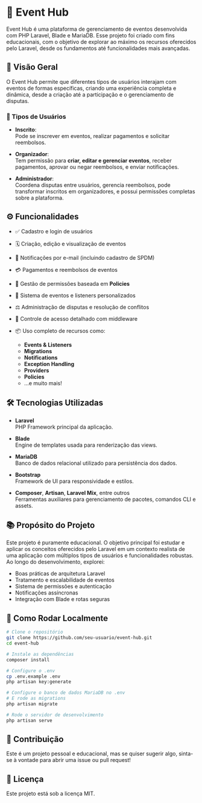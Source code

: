 # 🎉 Event Hub

Event Hub é uma plataforma de gerenciamento de eventos desenvolvida com PHP Laravel, Blade e MariaDB. Esse projeto foi criado com fins educacionais, com o objetivo de explorar ao máximo os recursos oferecidos pelo Laravel, desde os fundamentos até funcionalidades mais avançadas.

## 🚀 Visão Geral

O Event Hub permite que diferentes tipos de usuários interajam com eventos de formas específicas, criando uma experiência completa e dinâmica, desde a criação até a participação e o gerenciamento de disputas.

### 👥 Tipos de Usuários

* **Inscrito**:  
    Pode se inscrever em eventos, realizar pagamentos e solicitar reembolsos.

* **Organizador**:  
    Tem permissão para **criar, editar e gerenciar eventos**, receber pagamentos, aprovar ou negar reembolsos, e enviar notificações.

* **Administrador**:  
    Coordena disputas entre usuários, gerencia reembolsos, pode transformar inscritos em organizadores, e possui permissões completas sobre a plataforma.

## ⚙️ Funcionalidades

* ✅ Cadastro e login de usuários

* 🗓️ Criação, edição e visualização de eventos

* 📩 Notificações por e-mail (incluindo cadastro de SPDM)

* 💳 Pagamentos e reembolsos de eventos

* 🧾 Gestão de permissões baseada em **Policies**

* 🔄 Sistema de eventos e listeners personalizados

* ⚖️ Administração de disputas e resolução de conflitos

* 🔐 Controle de acesso detalhado com middleware

* 📦 Uso completo de recursos como:

    * **Events & Listeners**
    * **Migrations**
    * **Notifications**
    * **Exception Handling**
    * **Providers**
    * **Policies**
    * ...e muito mais!

## 🛠️ Tecnologias Utilizadas

* **Laravel**  
    PHP Framework principal da aplicação.

* **Blade**  
    Engine de templates usada para renderização das views.

* **MariaDB**  
    Banco de dados relacional utilizado para persistência dos dados.

* **Bootstrap**  
    Framework de UI para responsividade e estilos.

* **Composer**, **Artisan**, **Laravel Mix**, entre outros  
    Ferramentas auxiliares para gerenciamento de pacotes, comandos CLI e assets.

## 📚 Propósito do Projeto

Este projeto é puramente educacional. O objetivo principal foi estudar e aplicar os conceitos oferecidos pelo Laravel em um contexto realista de uma aplicação com múltiplos tipos de usuários e funcionalidades robustas. Ao longo do desenvolvimento, explorei:

* Boas práticas de arquitetura Laravel
* Tratamento e escalabilidade de eventos
* Sistema de permissões e autenticação
* Notificações assíncronas
* Integração com Blade e rotas seguras

## 🧪 Como Rodar Localmente
```bash
# Clone o repositório
git clone https://github.com/seu-usuario/event-hub.git
cd event-hub

# Instale as dependências
composer install

# Configure o .env
cp .env.example .env
php artisan key:generate

# Configure o banco de dados MariaDB no .env
# E rode as migrations
php artisan migrate

# Rode o servidor de desenvolvimento
php artisan serve
```

## 🤝 Contribuição
Este é um projeto pessoal e educacional, mas se quiser sugerir algo, sinta-se à vontade para abrir uma issue ou pull request!

## 📝 Licença
Este projeto está sob a licença MIT.
